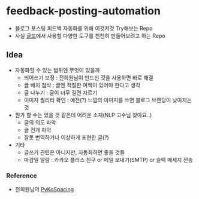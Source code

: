 # feedback-posting-automation
- 블로그 포스팅 피드백 자동화를 위해 이것저것 Try해보는 Repo
- 사실 [글또](https://www.slideshare.net/zzsza/ss-137831892)에서 사용할 다양한 도구를 천천히 만들어보려고 하는 Repo

## Idea
- 자동화할 수 있는 범위엔 무엇이 있을까
    - 띄어쓰기 보정 : 전희원님이 만드신 것을 사용하면 바로 해결
    - 글 배치 첨삭 : 글엔 적절한 여백이 있어야 한다고 생각
    - 글 나누기 : 글이 너무 길면 자르기
    - 이미지 퀄리티 확인 : 예전(?) 느낌의 이미지를 쓰면 블로그 브랜딩이 낮아지는 것 
- 뭔가 할 수는 있을 것 같은데 어려운 소재(NLP 고수님 찾아요..)
    - 글의 의도 파악
    - 글 전개 파악
    - 잘못 번역하거나 이상하게 표현한 글(?)
- 기타
    - 글쓰기 관련은 아니지만, 자동화하면 좋을 것들
    - 마감일 알람 : 카카오 플러스 친구 or 메일 보내기(SMTP) or 슬랙 메세지 전송
  
### Reference
- 전희원님의 [PyKoSpacing](https://github.com/haven-jeon/PyKoSpacing)
  
